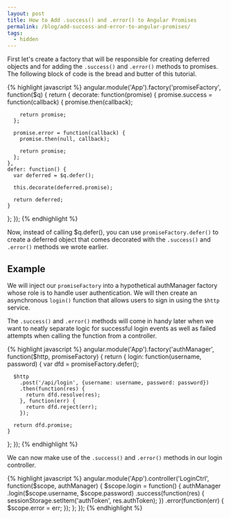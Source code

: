 ```yaml
---
layout: post
title: How to Add .success() and .error() to Angular Promises
permalink: /blog/add-success-and-error-to-angular-promises/
tags:
  - hidden
---
```


First let's create a factory that will be responsible for creating deferred
objects and for adding the `.success()` and `.error()` methods to promises. The
following block of code is the bread and butter of this tutorial.

{% highlight javascript %}
angular.module('App').factory('promiseFactory', function($q) {
  return {
    decorate: function(promise) {
      promise.success = function(callback) {
        promise.then(callback);

        return promise;
      };

      promise.error = function(callback) {
        promise.then(null, callback);

        return promise;
      };
    },
    defer: function() {
      var deferred = $q.defer();

      this.decorate(deferred.promise);

      return deferred;
    }
  };
});
{% endhighlight %}

Now, instead of calling $q.defer(), you can use `promiseFactory.defer()` to
create a deferred object that comes decorated with the `.success()` and
`.error()` methods we wrote earlier.

## Example

We will inject our `promiseFactory` into a hypothetical authManager factory
whose role is to handle user authentication. We will then create an
asynchronous `login()` function that allows users to sign in using the `$http`
service.

The `.success()` and `.error()` methods will come in handy later when we want to
neatly separate logic for successful login events as well as failed attempts
when calling the function from a controller.

{% highlight javascript %}
angular.module('App').factory('authManager', function($http, promiseFactory) {
  return {
    login: function(username, password) {
      var dfd = promiseFactory.defer();

      $http
        .post('/api/login', {username: username, password: password})
        .then(function(res) {
          return dfd.resolve(res);
        }, function(err) {
          return dfd.reject(err);
        });

      return dfd.promise;
    }
  };
});
{% endhighlight %}

We can now make use of the `.success()` and `.error()` methods in our login
controller.

{% highlight javascript %}
angular.module('App').controller('LoginCtrl', function($scope, authManager) {
  $scope.login = function() {
    authManager
      .login($scope.username, $scope.password)
      .success(function(res) {
        sessionStorage.setItem('authToken', res.authToken);
      })
      .error(function(err) {
        $scope.error = err;
      });
  };
});
{% endhighlight %}
